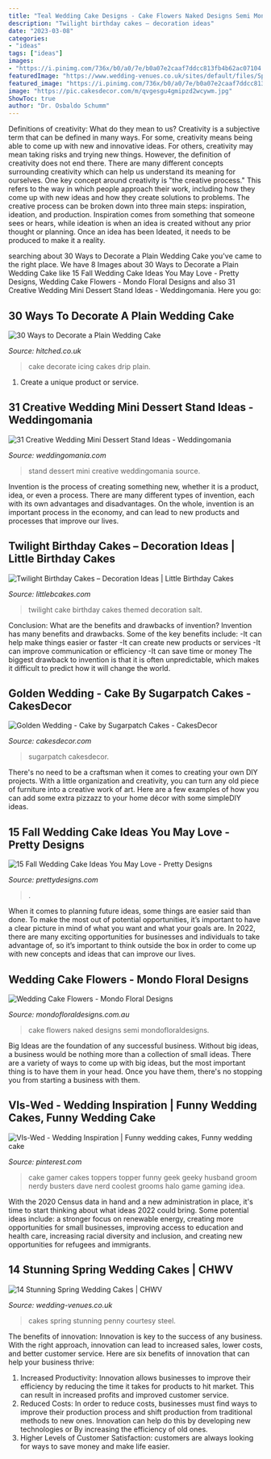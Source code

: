 ```yaml
---
title: "Teal Wedding Cake Designs - Cake Flowers Naked Designs Semi Mondofloraldesigns"
description: "Twilight birthday cakes – decoration ideas"
date: "2023-03-08"
categories:
- "ideas"
tags: ["ideas"]
images:
- "https://i.pinimg.com/736x/b0/a0/7e/b0a07e2caaf7ddcc813fb4b62ac07104.jpg"
featuredImage: "https://www.wedding-venues.co.uk/sites/default/files/Spring-Wedding-Cakes-steelpennycakes.jpg"
featured_image: "https://i.pinimg.com/736x/b0/a0/7e/b0a07e2caaf7ddcc813fb4b62ac07104.jpg"
image: "https://pic.cakesdecor.com/m/qvgesgu4gmipzd2wcywm.jpg"
ShowToc: true
author: "Dr. Osbaldo Schumm"
---
```



Definitions of creativity: What do they mean to us?
Creativity is a subjective term that can be defined in many ways. For some, creativity means being able to come up with new and innovative ideas. For others, creativity may mean taking risks and trying new things. However, the definition of creativity does not end there. There are many different concepts surrounding creativity which can help us understand its meaning for ourselves.
One key concept around creativity is "the creative process." This refers to the way in which people approach their work, including how they come up with new ideas and how they create solutions to problems. The creative process can be broken down into three main steps: inspiration, ideation, and production. Inspiration comes from something that someone sees or hears, while ideation is when an idea is created without any prior thought or planning. Once an idea has been Ideated, it needs to be produced to make it a reality.

	

		
searching about 30 Ways to Decorate a Plain Wedding Cake you've came to the right place. We have 8 Images about 30 Ways to Decorate a Plain Wedding Cake like 15 Fall Wedding Cake Ideas You May Love - Pretty Designs, Wedding Cake Flowers - Mondo Floral Designs and also 31 Creative Wedding Mini Dessert Stand Ideas - Weddingomania. Here you go:
		
    
## 30 Ways To Decorate A Plain Wedding Cake

<img loading=lazy src="https://cdn0.hitched.co.uk/articles/images/5/2/2/7/img_67225/3.png" onerror="this.onerror=null;this.src='https://tse1.mm.bing.net/th?id=OIP.UG1xBcLobnY9iITlTuw2zgHaLH&amp;pid=15.1';" alt="30 Ways to Decorate a Plain Wedding Cake">

_Source: hitched.co.uk_

>cake decorate icing cakes drip plain. 

	

1. Create a unique product or service.

    
## 31 Creative Wedding Mini Dessert Stand Ideas - Weddingomania

<img loading=lazy src="http://i.weddingomania.com/31-Wedding-Mini-Dessert-Stand-Ideas12.jpg" onerror="this.onerror=null;this.src='https://tse1.mm.bing.net/th?id=OIP.SPUlYHZFIRJgflTp2sl5twAAAA&amp;pid=15.1';" alt="31 Creative Wedding Mini Dessert Stand Ideas - Weddingomania">

_Source: weddingomania.com_

>stand dessert mini creative weddingomania source. 

	

Invention is the process of creating something new, whether it is a product, idea, or even a process. There are many different types of invention, each with its own advantages and disadvantages. On the whole, invention is an important process in the economy, and can lead to new products and processes that improve our lives.

    
## Twilight Birthday Cakes – Decoration Ideas | Little Birthday Cakes

<img loading=lazy src="http://www.littlebcakes.com/wp-content/uploads/2014/01/Twilight-Cakes.jpg" onerror="this.onerror=null;this.src='https://tse4.mm.bing.net/th?id=OIP.H5uaF0rlxjic_zyCVz0UlAHaKP&amp;pid=15.1';" alt="Twilight Birthday Cakes – Decoration Ideas | Little Birthday Cakes">

_Source: littlebcakes.com_

>twilight cake birthday cakes themed decoration salt. 

	

Conclusion: What are the benefits and drawbacks of invention?
Invention has many benefits and drawbacks. Some of the key benefits include: 
-It can help make things easier or faster 
-It can create new products or services 
-It can improve communication or efficiency 
-It can save time or money 
The biggest drawback to invention is that it is often unpredictable, which makes it difficult to predict how it will change the world.

    
## Golden Wedding - Cake By Sugarpatch Cakes - CakesDecor

<img loading=lazy src="https://pic.cakesdecor.com/m/qvgesgu4gmipzd2wcywm.jpg" onerror="this.onerror=null;this.src='https://tse4.mm.bing.net/th?id=OIP.oYnI0XfVH4xtjQ-oMleBtQHaJu&amp;pid=15.1';" alt="Golden Wedding - Cake by Sugarpatch Cakes - CakesDecor">

_Source: cakesdecor.com_

>sugarpatch cakesdecor. 

	

There's no need to be a craftsman when it comes to creating your own DIY projects. With a little organization and creativity, you can turn any old piece of furniture into a creative work of art. Here are a few examples of how you can add some extra pizzazz to your home décor with some simpleDIY ideas.

    
## 15 Fall Wedding Cake Ideas You May Love - Pretty Designs

<img loading=lazy src="https://www.prettydesigns.com/wp-content/uploads/2014/09/Floral-Wedding-Cake.jpg" onerror="this.onerror=null;this.src='https://tse1.mm.bing.net/th?id=OIP.8IqKyKAZfJluuyp3lxQ7xgHaLD&amp;pid=15.1';" alt="15 Fall Wedding Cake Ideas You May Love - Pretty Designs">

_Source: prettydesigns.com_

>. 

	

When it comes to planning future ideas, some things are easier said than done. To make the most out of potential opportunities, it’s important to have a clear picture in mind of what you want and what your goals are. In 2022, there are many exciting opportunities for businesses and individuals to take advantage of, so it’s important to think outside the box in order to come up with new concepts and ideas that can improve our lives.

    
## Wedding Cake Flowers - Mondo Floral Designs

<img loading=lazy src="https://www.mondofloraldesigns.com.au/wp-content/uploads/C00223_SCB150820.jpg" onerror="this.onerror=null;this.src='https://tse1.mm.bing.net/th?id=OIP.H2aIEzZC7WVPc06yhF9D-wHaLG&amp;pid=15.1';" alt="Wedding Cake Flowers - Mondo Floral Designs">

_Source: mondofloraldesigns.com.au_

>cake flowers naked designs semi mondofloraldesigns. 

	

Big Ideas are the foundation of any successful business. Without big ideas, a business would be nothing more than a collection of small ideas. There are a variety of ways to come up with big ideas, but the most important thing is to have them in your head. Once you have them, there's no stopping you from starting a business with them.

    
## VIs-Wed - Wedding Inspiration | Funny Wedding Cakes, Funny Wedding Cake

<img loading=lazy src="https://i.pinimg.com/736x/b0/a0/7e/b0a07e2caaf7ddcc813fb4b62ac07104.jpg" onerror="this.onerror=null;this.src='https://tse3.mm.bing.net/th?id=OIP.TFqxg1JUr3VMEvqNsqNLYwHaJ4&amp;pid=15.1';" alt="VIs-Wed - Wedding Inspiration | Funny wedding cakes, Funny wedding cake">

_Source: pinterest.com_

>cake gamer cakes toppers topper funny geek geeky husband groom nerdy busters dave nerd coolest grooms halo game gaming idea. 

	

With the 2020 Census data in hand and a new administration in place, it's time to start thinking about what ideas 2022 could bring. Some potential ideas include: a stronger focus on renewable energy, creating more opportunities for small businesses, improving access to education and health care, increasing racial diversity and inclusion, and creating new opportunities for refugees and immigrants.

    
## 14 Stunning Spring Wedding Cakes | CHWV

<img loading=lazy src="https://www.wedding-venues.co.uk/sites/default/files/Spring-Wedding-Cakes-steelpennycakes.jpg" onerror="this.onerror=null;this.src='https://tse1.mm.bing.net/th?id=OIP.A29d8AdIhr0Ng6bKhY8TgAHaLJ&amp;pid=15.1';" alt="14 Stunning Spring Wedding Cakes | CHWV">

_Source: wedding-venues.co.uk_

>cakes spring stunning penny courtesy steel. 

	

The benefits of innovation:
Innovation is key to the success of any business. With the right approach, innovation can lead to increased sales, lower costs, and better customer service. Here are six benefits of innovation that can help your business thrive: 
1. Increased Productivity: Innovation allows businesses to improve their efficiency by reducing the time it takes for products to hit market. This can result in increased profits and improved customer service. 
2. Reduced Costs: In order to reduce costs, businesses must find ways to improve their production process and shift production from traditional methods to new ones. Innovation can help do this by developing new technologies or By increasing the efficiency of old ones. 
3. Higher Levels of Customer Satisfaction: customers are always looking for ways to save money and make life easier.

